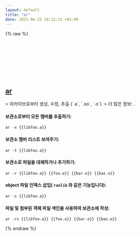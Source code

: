```yaml
---
layout: default
title: "ar"
date: 2021-06-25 18:12:13 +02:00
---
```

{% raw %}
<h2 id="ar">
  <a href="/ko/common/ar.html">ar</a> <a href="#ar"><svg class="icon">
    <use href="/assets/images/unicode_sprite.svg#link" />
  </svg></a>
</h2>
> 아카이브로부터 생성, 수정, 추출 (`.a`, `.so`, `.o`).
> 더 많은 정보: <https://manned.org/ar>.

#### 보관소로부터 모든 멤버를 추출하기:
```shell
ar -x {{libfoo.a}}
```
#### 보관소 멤버 리스트 보여주기:
```shell
ar -t {{libfoo.a}}
```
#### 보관소로 파일을 대체하거나 추가하기:
```shell
ar -r {{libfoo.a}} {{foo.o}} {{bar.o}} {{baz.o}}
```
#### object 파일 인덱스 삽입( `ranlib` 와 같은 기능입니다):
```shell
ar -s {{libfoo.a}}
```
#### 파일 및 첨부된 객체 파일 색인을 사용하여 보관소에 작성:
```shell
ar -rs {{libfoo.a}} {{foo.o}} {{bar.o}} {{baz.o}}
```
{% endraw %}